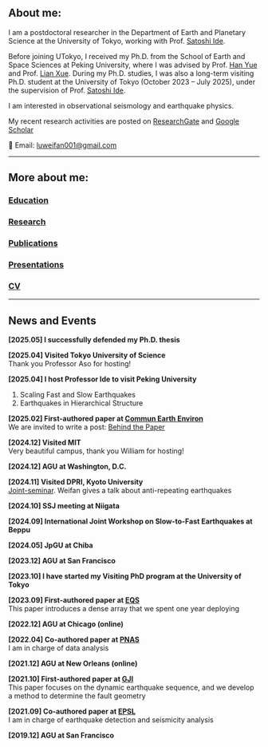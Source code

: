 ## About me:
I am a postdoctoral researcher in the Department of Earth and Planetary Science at the University of Tokyo, working with Prof. [Satoshi Ide](https://www.s.u-tokyo.ac.jp/en/people/ide_satoshi/). 

Before joining UTokyo, I received my Ph.D. from the School of Earth and Space Sciences at Peking University, where I was advised by Prof.  [Han Yue](http://geophy.pku.edu.cn/pubtphp/yuehan/english/) and Prof. [Lian Xue](https://sites.google.com/site/lianxuelx/home).  During my Ph.D. studies, I was also a long-term visiting Ph.D. student at the University of Tokyo (October 2023 – July 2025), under the supervision of Prof. [Satoshi Ide](https://www.s.u-tokyo.ac.jp/en/people/ide_satoshi/).
 
I am interested in observational seismology and earthquake physics. 

 My recent research activities are posted on [ResearchGate](https://www.researchgate.net/profile/Weifan-Lu-2) and [Google Scholar](https://scholar.google.com/citations?user=LBrFx5gAAAAJ&hl=en)
 
 📧 Email: [luweifan001@gmail.com](mailto:luweifan001@gmail.com)  



* * *
## More about me:  

### [Education](./education.html)  
### [Research](./research.html)  
### [Publications](./publications.html)  
### [Presentations](./presentations.html)  
### [CV](https://www.dropbox.com/scl/fi/44x3l0j47gvtp64m2oeg7/CurriculumVitae_Weifan_Lu_2025_05.pdf?rlkey=b1jqz5fr9g4nhh3gf7amcjz00&st=i9wlkedc&dl=0)
* * *
## News and Events  

**[2025.05] I successfully defended my Ph.D. thesis**

**[2025.04] Visited Tokyo University of Science**\
Thank you Professor Aso for hosting!

**[2025.04] I host Professor Ide to visit Peking University**
1. Scaling Fast and Slow Earthquakes
2. Earthquakes in Hierarchical Structure

**[2025.02] First-authored paper at [Commun Earth Environ](https://www.nature.com/articles/s43247-025-02138-y#citeas)**\
We are invited to write a post: [Behind the Paper](https://communities.springernature.com/posts/unraveling-the-cascading-rupture-of-northern-california-earthquakes)

**[2024.12] Visited MIT**  
Very beautiful campus, thank you William for hosting!

**[2024.12] AGU at Washington, D.C.** 

**[2024.11] Visited DPRI, Kyoto University**  
[Joint-seminar](https://eqhz.dpri.kyoto-u.ac.jp/topics/seminars/%E6%9D%B1%E5%A4%A7%E7%90%86%E4%BA%95%E5%87%BA%E7%A0%94%E3%81%A8%E3%81%AE%E5%90%88%E5%90%8C%E3%82%BB%E3%83%9F%E3%83%8A%E3%83%BC20241111.html#en). Weifan gives a talk about anti-repeating earthquakes

**[2024.10] SSJ meeting at Niigata**  

**[2024.09] International Joint Workshop on Slow-to-Fast Earthquakes at Beppu**

**[2024.05] JpGU at Chiba** 

**[2023.12] AGU at San Francisco** 

**[2023.10] I have started my Visiting PhD program at the University of Tokyo** 

**[2023.09] First-authored paper at [EQS](https://www.equsci.org.cn/article/doi/10.1016/j.eqs.2023.11.001)**\
This paper introduces a dense array that we spent one year deploying

**[2022.12] AGU at Chicago (online)**

**[2022.04] Co-authored paper at [PNAS](https://www.pnas.org/doi/10.1073/pnas.2116445119)**\
I am in charge of data analysis

**[2021.12] AGU at New Orleans (online)**

**[2021.10] First-authored paper at [GJI](https://academic.oup.com/gji/article/228/3/1763/6413993?login=true)**\
This paper focuses on the dynamic earthquake sequence, and we develop a method to determine the fault geometry

**[2021.09] Co-authored paper at [EPSL](https://www.sciencedirect.com/science/article/pii/S0012821X21003216?via%3Dihub)**\
I am in charge of earthquake detection and seismicity analysis

**[2019.12] AGU at San Francisco**

